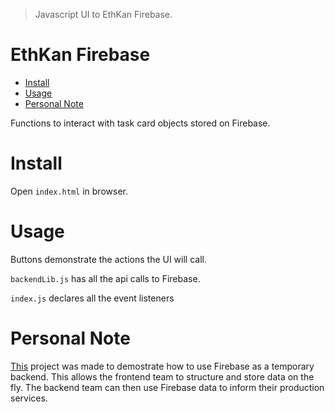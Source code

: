 >Javascript UI to EthKan Firebase.

# EthKan Firebase
   * [Install](#install)
   * [Usage](#usage)
   * [Personal Note](#personal-note)

Functions to interact with task card objects stored on Firebase.

# Install

Open `index.html` in browser.

# Usage

Buttons demonstrate the actions the UI will call.

`backendLib.js` has all the api calls to Firebase.

`index.js` declares all the event listeners

# Personal Note

[This](https://ojones.github.io/ethkan-firebase/) project was made to demostrate how to use Firebase as a temporary backend. This allows the frontend team to structure and store data on the fly. The backend team can then use Firebase data to inform their production services.